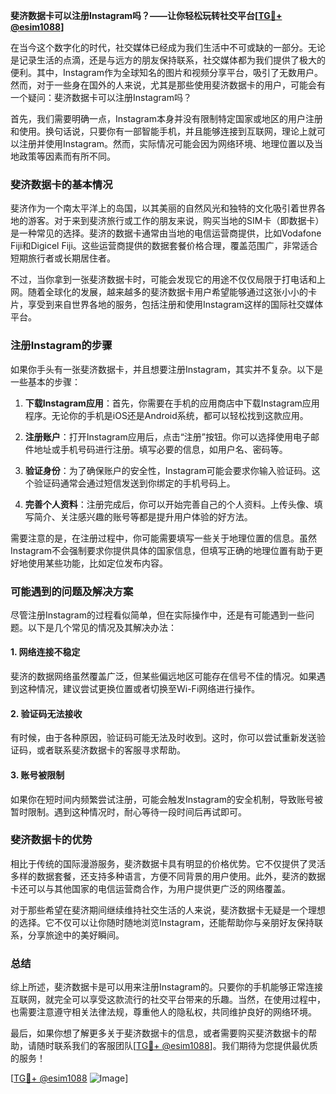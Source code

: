 **斐济数据卡可以注册Instagram吗？——让你轻松玩转社交平台[[TG💪+ @esim1088](https://t.me/s/esim1088)]**

在当今这个数字化的时代，社交媒体已经成为我们生活中不可或缺的一部分。无论是记录生活的点滴，还是与远方的朋友保持联系，社交媒体都为我们提供了极大的便利。其中，Instagram作为全球知名的图片和视频分享平台，吸引了无数用户。然而，对于一些身在国外的人来说，尤其是那些使用斐济数据卡的用户，可能会有一个疑问：斐济数据卡可以注册Instagram吗？

首先，我们需要明确一点，Instagram本身并没有限制特定国家或地区的用户注册和使用。换句话说，只要你有一部智能手机，并且能够连接到互联网，理论上就可以注册并使用Instagram。然而，实际情况可能会因为网络环境、地理位置以及当地政策等因素而有所不同。

### 斐济数据卡的基本情况

斐济作为一个南太平洋上的岛国，以其美丽的自然风光和独特的文化吸引着世界各地的游客。对于来到斐济旅行或工作的朋友来说，购买当地的SIM卡（即数据卡）是一种常见的选择。斐济的数据卡通常由当地的电信运营商提供，比如Vodafone Fiji和Digicel Fiji。这些运营商提供的数据套餐价格合理，覆盖范围广，非常适合短期旅行者或长期居住者。

不过，当你拿到一张斐济数据卡时，可能会发现它的用途不仅仅局限于打电话和上网。随着全球化的发展，越来越多的斐济数据卡用户希望能够通过这张小小的卡片，享受到来自世界各地的服务，包括注册和使用Instagram这样的国际社交媒体平台。

### 注册Instagram的步骤

如果你手头有一张斐济数据卡，并且想要注册Instagram，其实并不复杂。以下是一些基本的步骤：

1. **下载Instagram应用**：首先，你需要在手机的应用商店中下载Instagram应用程序。无论你的手机是iOS还是Android系统，都可以轻松找到这款应用。

2. **注册账户**：打开Instagram应用后，点击“注册”按钮。你可以选择使用电子邮件地址或手机号码进行注册。填写必要的信息，如用户名、密码等。

3. **验证身份**：为了确保账户的安全性，Instagram可能会要求你输入验证码。这个验证码通常会通过短信发送到你绑定的手机号码上。

4. **完善个人资料**：注册完成后，你可以开始完善自己的个人资料。上传头像、填写简介、关注感兴趣的账号等都是提升用户体验的好方法。

需要注意的是，在注册过程中，你可能需要填写一些关于地理位置的信息。虽然Instagram不会强制要求你提供具体的国家信息，但填写正确的地理位置有助于更好地使用某些功能，比如定位发布内容。

### 可能遇到的问题及解决方案

尽管注册Instagram的过程看似简单，但在实际操作中，还是有可能遇到一些问题。以下是几个常见的情况及其解决办法：

#### 1. 网络连接不稳定

斐济的数据网络虽然覆盖广泛，但某些偏远地区可能存在信号不佳的情况。如果遇到这种情况，建议尝试更换位置或者切换至Wi-Fi网络进行操作。

#### 2. 验证码无法接收

有时候，由于各种原因，验证码可能无法及时收到。这时，你可以尝试重新发送验证码，或者联系斐济数据卡的客服寻求帮助。

#### 3. 账号被限制

如果你在短时间内频繁尝试注册，可能会触发Instagram的安全机制，导致账号被暂时限制。遇到这种情况时，耐心等待一段时间后再试即可。

### 斐济数据卡的优势

相比于传统的国际漫游服务，斐济数据卡具有明显的价格优势。它不仅提供了灵活多样的数据套餐，还支持多种语言，方便不同背景的用户使用。此外，斐济的数据卡还可以与其他国家的电信运营商合作，为用户提供更广泛的网络覆盖。

对于那些希望在斐济期间继续维持社交生活的人来说，斐济数据卡无疑是一个理想的选择。它不仅可以让你随时随地浏览Instagram，还能帮助你与亲朋好友保持联系，分享旅途中的美好瞬间。

### 总结

综上所述，斐济数据卡是可以用来注册Instagram的。只要你的手机能够正常连接互联网，就完全可以享受这款流行的社交平台带来的乐趣。当然，在使用过程中，也需要注意遵守相关法律法规，尊重他人的隐私权，共同维护良好的网络环境。

最后，如果你想了解更多关于斐济数据卡的信息，或者需要购买斐济数据卡的帮助，请随时联系我们的客服团队[[TG💪+ @esim1088](https://t.me/s/esim1088)]。我们期待为您提供最优质的服务！

[[TG💪+ @esim1088](https://t.me/s/esim1088) ![Image](https://i.postimg.cc/4NQfJmqS/Snipaste-2025-05-13-00-14-12.png)]